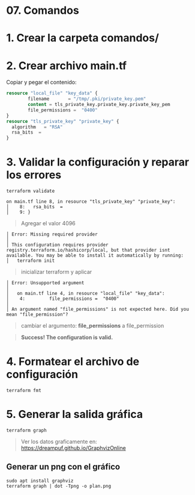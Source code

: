 # 07. Comandos <!-- omit in toc -->

# 1. Crear la carpeta comandos/

# 2. Crear archivo main.tf

Copiar y pegar el contenido:

```tf
resource "local_file" "key_data" {
        filename       = "/tmp/.pki/private_key.pem"
        content = tls_private_key.private_key.private_key_pem
        file_permissions =  "0400"
}
resource "tls_private_key" "private_key" {
  algorithm   = "RSA"
  rsa_bits  =
}
```

# 3. Validar la configuración y reparar los errores

```vim
terraform validate
```

```vim
on main.tf line 8, in resource "tls_private_key" "private_key":
│    8:   rsa_bits  =
│    9: }
```

> Agregar el valor 4096

```vim
│ Error: Missing required provider
│
│ This configuration requires provider registry.terraform.io/hashicorp/local, but that provider isnt available. You may be able to install it automatically by running:
│   terraform init
```

> inicializar terraform y aplicar

```vim
│ Error: Unsupported argument
│
│   on main.tf line 4, in resource "local_file" "key_data":
│    4:         file_permissions =  "0400"
│
│ An argument named "file_permissions" is not expected here. Did you mean "file_permission"?
```

> cambiar el argumento: **file_permissions** a file_permission

> **Success! The configuration is valid.**

# 4. Formatear el archivo de configuración
```vim
terraform fmt
```

# 5. Generar la salida gráfica
```vim
terraform graph
```
> Ver los datos graficamente en: https://dreampuf.github.io/GraphvizOnline

## Generar un png con el gráfico
```
sudo apt install graphviz
terraform graph | dot -Tpng -o plan.png
```
